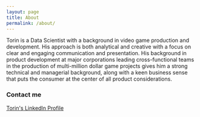```yaml
---
layout: page
title: About
permalink: /about/
---
```


Torin is a Data Scientist with a background in video game production and development. His approach is both analytical and creative with a focus on clear and engaging communication and presentation. His background in product development at major corporations leading cross-functional teams in the production of multi-million dollar game projects gives him a strong technical and managerial background, along with a keen business sense that puts the consumer at the center of all product considerations. 

### Contact me

[Torin's LinkedIn Profile](https://www.linkedin.com/in/torin-rettig/)